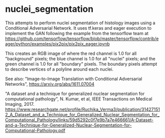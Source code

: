 # nuclei_segmentation
This attempts to perform nuclei segmentation of histology images using a
Conditional Adversarial Network. It uses tf.keras and eager execution to
implement the GAN following the example from the tensorflow team at
https://github.com/tensorflow/tensorflow/blob/master/tensorflow/contrib/eager/python/examples/pix2pix/pix2pix_eager.ipynb

This creates an RGB image of where the red channel is 1.0 for all
"background" pixels; the blue channel is 1.0 for all "nuclei" pixels; and
the green channel is 1.0 for all "boundary" pixels. The boundary pixels
attempt to describe vertices of a polyline around each nuclei.


See also:
"Image-to-Image Translation with Conditional Adversarial Networks", 
https://arxiv.org/abs/1611.07004

"A dataset and a technique for generalized nuclear segmentation for computational pathology",
N. Kumar, et al, IEEE Transactions on Medical Imaging, 2017.
https://www.researchgate.net/profile/Ruchika_Verma3/publication/314271512_A_Dataset_and_a_Technique_for_Generalized_Nuclear_Segmentation_for_Computational_Pathology/links/59d5292c0f7e9b7a7e466661/A-Dataset-and-a-Technique-for-Generalized-Nuclear-Segmentation-for-Computational-Pathology.pdf

